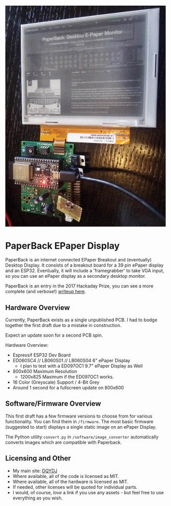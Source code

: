 ![Paperback Preview](./paperback.jpg)

# PaperBack EPaper Display

PaperBack is an internet connected EPaper Breakout and (eventually) Desktop Display.  It consists of a breakout board for a 39 pin ePaper display and an ESP32.  Eventually, it will include a 'framegrabber' to take VGA input, so you can use an ePaper display as a secondary desktop monitor.

PaperBack is an entry in the 2017 Hackaday Prize, you can see a more complete (and verbose!) [writeup here](https://hackaday.io/project/21607-paperback-desktop-e-paper-monitor).

## Hardware Overview

Currently, PaperBack exists as a single unpublished PCB.  I had to bodge together the first draft due to a mistake in construction.

Expect an update soon for a second PCB spin.

Hardware Overview:

* Espressif ESP32 Dev Board
* ED060SC4 // LB060S01 // LB060S04 6" ePaper Display
    * I plan to test with a ED097OC1 9.7" ePaper Display as Well
* 800x600 Maximum Resolution
    * 1200x825 Maximum if the ED097OC1 works.
* 16 Color (Greyscale) Support / 4-Bit Grey
* Around 1 second for a fullscreen update on 800x600

## Software/Firmware Overview

This first draft has a few firmware versions to choose from for various functionality.  You can find them in `/firmware`.  The most basic firmware (suggested to start) displays a single static image on an ePaper Display.

The Python utility `convert.py` in `/software/image_converter` automatically converts images which are compatible with Paperback.

## Licensing and Other

* My main site: [DQYDJ](https://dqydj.com)
* Where available, all of the code is licensed as MIT.
* Where available, all of the hardware is licensed as MIT.
* If needed, other licenses will be quoted for individual parts.
* I would, of course, _love_ a link if you use any assets - but feel free to use everything as you wish.
